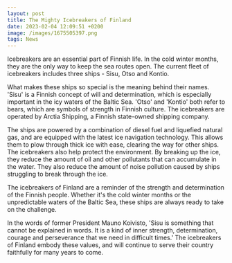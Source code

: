 ```yaml
--- 
layout: post 
title: The Mighty Icebreakers of Finland
date: 2023-02-04 12:09:51 +0200 
image: /images/1675505397.png
tags: News 
--- 
```


Icebreakers are an essential part of Finnish life. In the cold winter months, they are the only way to keep the sea routes open. The current fleet of icebreakers includes three ships - Sisu, Otso and Kontio.

What makes these ships so special is the meaning behind their names. 'Sisu' is a Finnish concept of will and determination, which is especially important in the icy waters of the Baltic Sea. 'Otso' and 'Kontio' both refer to bears, which are symbols of strength in Finnish culture. The icebreakers are operated by Arctia Shipping, a Finnish state-owned shipping company.

The ships are powered by a combination of diesel fuel and liquefied natural gas, and are equipped with the latest ice navigation technology. This allows them to plow through thick ice with ease, clearing the way for other ships. The icebreakers also help protect the environment. By breaking up the ice, they reduce the amount of oil and other pollutants that can accumulate in the water. They also reduce the amount of noise pollution caused by ships struggling to break through the ice.

The icebreakers of Finland are a reminder of the strength and determination of the Finnish people. Whether it's the cold winter months or the unpredictable waters of the Baltic Sea, these ships are always ready to take on the challenge.

In the words of former President Mauno Koivisto, 'Sisu is something that cannot be explained in words. It is a kind of inner strength, determination, courage and perseverance that we need in difficult times.' The icebreakers of Finland embody these values, and will continue to serve their country faithfully for many years to come.
